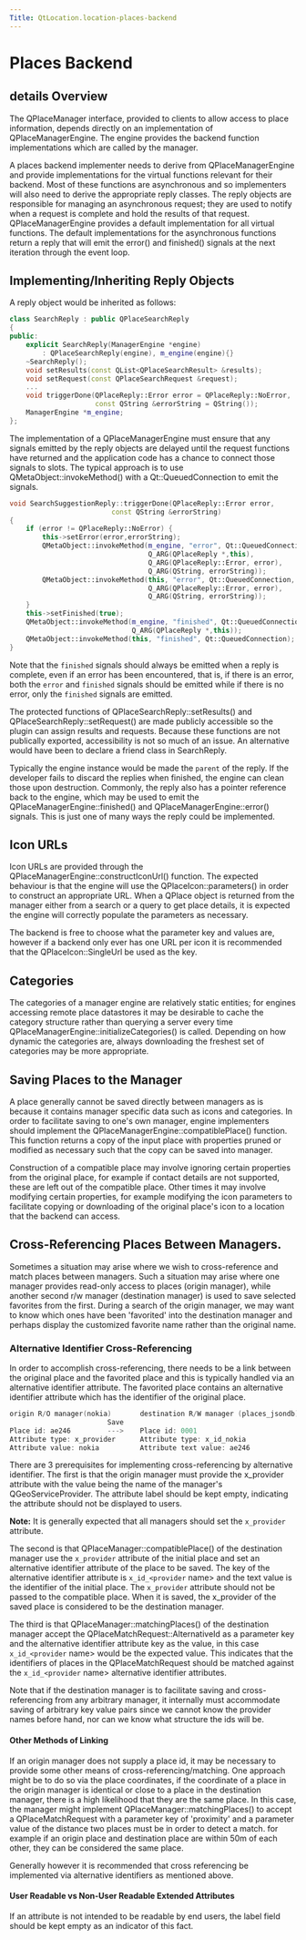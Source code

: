 ```yaml
---
Title: QtLocation.location-places-backend
---
```

        
Places Backend
==============

<span class="subtitle"></span>
details
Overview
--------

The QPlaceManager interface, provided to clients to allow access to place information, depends directly on an implementation of QPlaceManagerEngine. The engine provides the backend function implementations which are called by the manager.

A places backend implementer needs to derive from QPlaceManagerEngine and provide implementations for the virtual functions relevant for their backend. Most of these functions are asynchronous and so implementers will also need to derive the appropriate reply classes. The reply objects are responsible for managing an asynchronous request; they are used to notify when a request is complete and hold the results of that request. QPlaceManagerEngine provides a default implementation for all virtual functions. The default implementations for the asynchronous functions return a reply that will emit the error() and finished() signals at the next iteration through the event loop.

<span id="implementing-inheriting-reply-objects"></span>
Implementing/Inheriting Reply Objects
-------------------------------------

A reply object would be inherited as follows:

``` cpp
class SearchReply : public QPlaceSearchReply
{
public:
    explicit SearchReply(ManagerEngine *engine)
        : QPlaceSearchReply(engine), m_engine(engine){}
    ~SearchReply();
    void setResults(const QList<QPlaceSearchResult> &results);
    void setRequest(const QPlaceSearchRequest &request);
    ...
    void triggerDone(QPlaceReply::Error error = QPlaceReply::NoError,
                     const QString &errorString = QString());
    ManagerEngine *m_engine;
};
```

The implementation of a QPlaceManagerEngine must ensure that any signals emitted by the reply objects are delayed until the request functions have returned and the application code has a chance to connect those signals to slots. The typical approach is to use QMetaObject::invokeMethod() with a Qt::QueuedConnection to emit the signals.

``` cpp
void SearchSuggestionReply::triggerDone(QPlaceReply::Error error,
                         const QString &errorString)
{
    if (error != QPlaceReply::NoError) {
        this->setError(error,errorString);
        QMetaObject::invokeMethod(m_engine, "error", Qt::QueuedConnection,
                                  Q_ARG(QPlaceReply *,this),
                                  Q_ARG(QPlaceReply::Error, error),
                                  Q_ARG(QString, errorString));
        QMetaObject::invokeMethod(this, "error", Qt::QueuedConnection,
                                  Q_ARG(QPlaceReply::Error, error),
                                  Q_ARG(QString, errorString));
    }
    this->setFinished(true);
    QMetaObject::invokeMethod(m_engine, "finished", Qt::QueuedConnection,
                              Q_ARG(QPlaceReply *,this));
    QMetaObject::invokeMethod(this, "finished", Qt::QueuedConnection);
}
```

Note that the `finished` signals should always be emitted when a reply is complete, even if an error has been encountered, that is, if there is an error, both the `error` and `finished` signals should be emitted while if there is no error, only the `finished` signals are emitted.

The protected functions of QPlaceSearchReply::setResults() and QPlaceSearchReply::setRequest() are made publicly accessible so the plugin can assign results and requests. Because these functions are not publically exported, accessibility is not so much of an issue. An alternative would have been to declare a friend class in SearchReply.

Typically the engine instance would be made the `parent` of the reply. If the developer fails to discard the replies when finished, the engine can clean those upon destruction. Commonly, the reply also has a pointer reference back to the engine, which may be used to emit the QPlaceManagerEngine::finished() and QPlaceManagerEngine::error() signals. This is just one of many ways the reply could be implemented.

<span id="icon-urls"></span>
Icon URLs
---------

Icon URLs are provided through the QPlaceManagerEngine::constructIconUrl() function. The expected behaviour is that the engine will use the QPlaceIcon::parameters() in order to construct an appropriate URL. When a QPlace object is returned from the manager either from a search or a query to get place details, it is expected the engine will correctly populate the parameters as necessary.

The backend is free to choose what the parameter key and values are, however if a backend only ever has one URL per icon it is recommended that the QPlaceIcon::SingleUrl be used as the key.

<span id="categories"></span>
Categories
----------

The categories of a manager engine are relatively static entities; for engines accessing remote place datastores it may be desirable to cache the category structure rather than querying a server every time QPlaceManagerEngine::initializeCategories() is called. Depending on how dynamic the categories are, always downloading the freshest set of categories may be more appropriate.

<span id="saving-places-to-the-manager"></span>
Saving Places to the Manager
----------------------------

A place generally cannot be saved directly between managers as is because it contains manager specific data such as icons and categories. In order to facilitate saving to one's own manager, engine implementers should implement the QPlaceManagerEngine::compatiblePlace() function. This function returns a copy of the input place with properties pruned or modified as necessary such that the copy can be saved into manager.

Construction of a compatible place may involve ignoring certain properties from the original place, for example if contact details are not supported, these are left out of the compatible place. Other times it may involve modifying certain properties, for example modifying the icon parameters to facilitate copying or downloading of the original place's icon to a location that the backend can access.

<span id="cross-referencing-places-between-managers"></span>
Cross-Referencing Places Between Managers.
------------------------------------------

Sometimes a situation may arise where we wish to cross-reference and match places between managers. Such a situation may arise where one manager provides read-only access to places (origin manager), while another second r/w manager (destination manager) is used to save selected favorites from the first. During a search of the origin manager, we may want to know which ones have been 'favorited' into the destination manager and perhaps display the customized favorite name rather than the original name.

<span id="alternative-identifier-cross-referencing"></span>
### Alternative Identifier Cross-Referencing

In order to accomplish cross-referencing, there needs to be a link between the original place and the favorited place and this is typically handled via an alternative identifier attribute. The favorited place contains an alternative identifier attribute which has the identifier of the original place.

``` cpp
origin R/O manager(nokia)       destination R/W manager (places_jsondb)
                        Save
Place id: ae246         --->    Place id: 0001
Attribute type: x_provider      Attribute type: x_id_nokia
Attribute value: nokia          Attribute text value: ae246
```

There are 3 prerequisites for implementing cross-referencing by alternative identifier. The first is that the origin manager must provide the x\_provider attribute with the value being the name of the manager's QGeoServiceProvider. The attribute label should be kept empty, indicating the attribute should not be displayed to users.

**Note:** It is generally expected that all managers should set the `x_provider` attribute.

The second is that QPlaceManager::compatiblePlace() of the destination manager use the `x_provider` attribute of the initial place and set an alternative identifier attribute of the place to be saved. The key of the alternative identifier attribute is `x_id_<provider` name&gt; and the text value is the identifier of the initial place. The `x_provider` attribute should not be passed to the compatible place. When it is saved, the x\_provider of the saved place is considered to be the destination manager.

The third is that QPlaceManager::matchingPlaces() of the destination manager accept the QPlaceMatchRequest::AlternativeId as a parameter key and the alternative identifier attribute key as the value, in this case `x_id_<provider` name&gt; would be the expected value. This indicates that the identifiers of places in the QPlaceMatchRequest should be matched against the `x_id_<provider` name&gt; alternative identifier attributes.

Note that if the destination manager is to facilitate saving and cross-referencing from any arbitrary manager, it internally must accommodate saving of arbitrary key value pairs since we cannot know the provider names before hand, nor can we know what structure the ids will be.

<span id="other-methods-of-linking"></span>
#### Other Methods of Linking

If an origin manager does not supply a place id, it may be necessary to provide some other means of cross-referencing/matching. One approach might be to do so via the place coordinates, if the coordinate of a place in the origin manager is identical or close to a place in the destination manager, there is a high likelihood that they are the same place. In this case, the manager might implement QPlaceManager::matchingPlaces() to accept a QPlaceMatchRequest with a parameter key of 'proximity' and a parameter value of the distance two places must be in order to detect a match. for example if an origin place and destination place are within 50m of each other, they can be considered the same place.

Generally however it is recommended that cross referencing be implemented via alternative identifiers as mentioned above.

<span id="user-readable-vs-non-user-readable-extended-attributes"></span>
#### User Readable vs Non-User Readable Extended Attributes

If an attribute is not intended to be readable by end users, the label field should be kept empty as an indicator of this fact.

